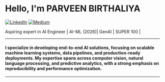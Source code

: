 #  Hello, I'm PARVEEN BIRTHALIYA

[![LinkedIn](https://img.shields.io/badge/-LinkedIn-0072b1?&style=for-the-badge&logo=linkedin&logoColor=white)](https://www.linkedin.com/in/parveen-birthaliya-66b413314)
[![Medium](https://img.shields.io/badge/-Medium-12100E?&style=for-the-badge&logo=Medium&logoColor=white)](https://medium.com/@Bit_Picker)

Aspiring expert in AI Engineer | AI-ML (2026)| GenAI | SUPER 100 |

---

#### I specialize in developing end-to-end AI solutions, focusing on scalable machine learning systems, data pipelines, and production-ready deployments. My expertise spans across computer vision, natural language processing, and predictive analytics, with a strong emphasis on reproducibility and performance optimization.
---
